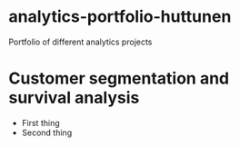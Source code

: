 # analytics-portfolio-huttunen
Portfolio of different analytics projects

# Customer segmentation and survival analysis
* First thing
* Second thing
